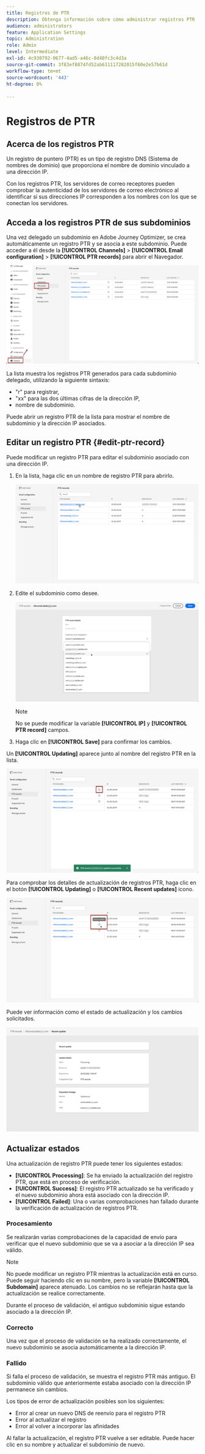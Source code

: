 ```yaml
---
title: Registros de PTR
description: Obtenga información sobre cómo administrar registros PTR
audience: administrators
feature: Application Settings
topic: Administration
role: Admin
level: Intermediate
exl-id: 4c930792-0677-4ad5-a46c-8d40fc3c4d3a
source-git-commit: 3f83ef8074fd52ab611117282015f60e2e57b61d
workflow-type: tm+mt
source-wordcount: '443'
ht-degree: 0%

---
```


# Registros de PTR

## Acerca de los registros PTR

Un registro de puntero (PTR) es un tipo de registro DNS (Sistema de nombres de dominio) que proporciona el nombre de dominio vinculado a una dirección IP.

Con los registros PTR, los servidores de correo receptores pueden comprobar la autenticidad de los servidores de correo electrónico al identificar si sus direcciones IP corresponden a los nombres con los que se conectan los servidores.

## Acceda a los registros PTR de sus subdominios

Una vez delegado un subdominio en Adobe Journey Optimizer, se crea automáticamente un registro PTR y se asocia a este subdominio. Puede acceder a él desde la **[!UICONTROL Channels]** > **[!UICONTROL Email configuration]** > **[!UICONTROL PTR records]** para abrir el Navegador.

![](../assets/ptr-records.png)

La lista muestra los registros PTR generados para cada subdominio delegado, utilizando la siguiente sintaxis:

* &quot;r&quot; para registrar,
* &quot;xx&quot; para las dos últimas cifras de la dirección IP,
* nombre de subdominio.

Puede abrir un registro PTR de la lista para mostrar el nombre de subdominio y la dirección IP asociados.

## Editar un registro PTR {#edit-ptr-record}

Puede modificar un registro PTR para editar el subdominio asociado con una dirección IP.

1. En la lista, haga clic en un nombre de registro PTR para abrirlo.

   ![](../assets/ptr-record-select.png)

1. Edite el subdominio como desee.

   ![](../assets/ptr-record-subdomain.png)

   >[!NOTE]
   >
   >No se puede modificar la variable **[!UICONTROL IP]** y **[!UICONTROL PTR record]** campos.

1. Haga clic en **[!UICONTROL Save]** para confirmar los cambios.

Un **[!UICONTROL Updating]** aparece junto al nombre del registro PTR en la lista.

![](../assets/ptr-record-updating.png)

Para comprobar los detalles de actualización de registros PTR, haga clic en el botón **[!UICONTROL Updating]** o **[!UICONTROL Recent updates]** icono.

![](../assets/ptr-record-recent-update.png)

Puede ver información como el estado de actualización y los cambios solicitados.

![](../assets/ptr-record-updates.png)

## Actualizar estados

Una actualización de registro PTR puede tener los siguientes estados:

* **[!UICONTROL Processing]**: Se ha enviado la actualización del registro PTR, que está en proceso de verificación.
* **[!UICONTROL Success]**: El registro PTR actualizado se ha verificado y el nuevo subdominio ahora está asociado con la dirección IP.
* **[!UICONTROL Failed]**: Una o varias comprobaciones han fallado durante la verificación de actualización de registros PTR.

### Procesamiento

Se realizarán varias comprobaciones de la capacidad de envío para verificar que el nuevo subdominio que se va a asociar a la dirección IP sea válido. <!--The processing time is around **48h-72h**, and can take up to **7-10 days**. Learn more on the checks performed during the validation cycle in [this section](#create-message-preset).-->

>[!NOTE]
>
>No puede modificar un registro PTR mientras la actualización está en curso. Puede seguir haciendo clic en su nombre, pero la variable **[!UICONTROL Subdomain]** aparece atenuado. Los cambios no se reflejarán hasta que la actualización se realice correctamente.

Durante el proceso de validación, el antiguo subdominio sigue estando asociado a la dirección IP.

### Correcto

Una vez que el proceso de validación se ha realizado correctamente, el nuevo subdominio se asocia automáticamente a la dirección IP.

### Fallido

Si falla el proceso de validación, se muestra el registro PTR más antiguo. El subdominio válido que anteriormente estaba asociado con la dirección IP permanece sin cambios.

Los tipos de error de actualización posibles son los siguientes:
* Error al crear un nuevo DNS de reenvío para el registro PTR
* Error al actualizar el registro
* Error al volver a incorporar las afinidades

Al fallar la actualización, el registro PTR vuelve a ser editable. Puede hacer clic en su nombre y actualizar el subdominio de nuevo.
